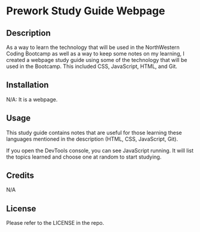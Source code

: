 # Prework Study Guide Webpage

## Description

As a way to learn the technology that will be used in the NorthWestern Coding Bootcamp as well as a way to keep some notes on my learning, I created a webpage study guide using some of the technology that will be used in the Bootcamp. This included CSS, JavaScript, HTML, and Git. 

## Installation

N/A: It is a webpage.

## Usage

This study guide contains notes that are useful for those learning these languages mentioned in the description (HTML, CSS, JavaScript, Git). 

If you open the DevTools console, you can see JavaScript running. It will list the topics learned and choose one at random to start studying.


## Credits

N/A

## License

Please refer to the LICENSE in the repo.

